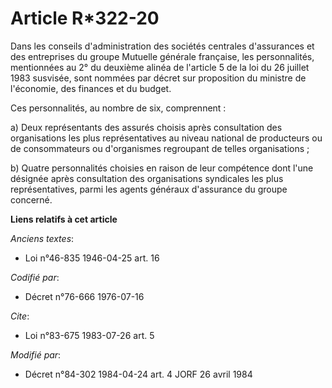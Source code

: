 # Article R*322-20

Dans les conseils d'administration des sociétés centrales d'assurances et des entreprises du groupe Mutuelle générale
française, les personnalités, mentionnées au 2° du deuxième alinéa de l'article 5 de la loi du 26 juillet 1983 susvisée, sont
nommées par décret sur proposition du ministre de l'économie, des finances et du budget.

Ces personnalités, au nombre de six, comprennent :

a) Deux représentants des assurés choisis après consultation des organisations les plus représentatives au niveau national de
producteurs ou de consommateurs ou d'organismes regroupant de telles organisations ;

b) Quatre personnalités choisies en raison de leur compétence dont l'une désignée après consultation des organisations
syndicales les plus représentatives, parmi les agents généraux d'assurance du groupe concerné.

**Liens relatifs à cet article**

_Anciens textes_:

  - Loi n°46-835 1946-04-25 art. 16

_Codifié par_:

  - Décret n°76-666 1976-07-16

_Cite_:

  - Loi n°83-675 1983-07-26 art. 5

_Modifié par_:

  - Décret n°84-302 1984-04-24 art. 4 JORF 26 avril 1984
